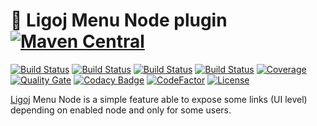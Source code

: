 # :link: Ligoj Menu Node plugin [![Maven Central](https://maven-badges.herokuapp.com/maven-central/org.ligoj.plugin/plugin-menu-node/badge.svg)](https://maven-badges.herokuapp.com/maven-central/org.ligoj.plugin/plugin-menu-node)

[![Build Status](https://travis-ci.org/ligoj/plugin-menu-node.svg?branch=master)](https://travis-ci.org/ligoj/plugin-menu-node)
[![Build Status](https://circleci.com/gh/ligoj/plugin-menu-node.svg?style=svg)](https://circleci.com/gh/ligoj/plugin-menu-node)
[![Build Status](https://semaphoreci.com/api/v1/ligoj/plugin-menu-node/branches/master/shields_badge.svg)](https://semaphoreci.com/ligoj/plugin-menu-node)
[![Build Status](https://ci.appveyor.com/api/projects/status/a49ohpvqi19tn7j1/branch/master?svg=true)](https://ci.appveyor.com/project/ligoj/plugin-menu-node/branch/master)
[![Coverage](https://sonarcloud.io/api/project_badges/measure?project=org.ligoj.plugin%3Aplugin-menu-node&metric=coverage)](https://sonarcloud.io/dashboard?id=org.ligoj.plugin%3Aplugin-menu-node)
[![Quality Gate](https://sonarcloud.io/api/project_badges/measure?metric=alert_status&project=org.ligoj.plugin:plugin-menu-node)](https://sonarcloud.io/dashboard/index/org.ligoj.plugin:plugin-menu-node)
[![Codacy Badge](https://api.codacy.com/project/badge/Grade/f1b27330707b49c280c8dc7fcd64dc35)](https://www.codacy.com/app/ligoj/plugin-menu-node?utm_source=github.com&amp;utm_medium=referral&amp;utm_content=ligoj/plugin-menu-node&amp;utm_campaign=Badge_Grade)
[![CodeFactor](https://www.codefactor.io/repository/github/ligoj/plugin-menu-node/badge)](https://www.codefactor.io/repository/github/ligoj/plugin-menu-node)
[![License](http://img.shields.io/:license-mit-blue.svg)](http://fabdouglas.mit-license.org/)

[Ligoj](https://github.com/ligoj/ligoj) Menu Node is a simple feature able to expose some links (UI level) depending on enabled node and only for some users.